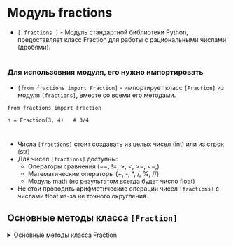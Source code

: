 # Модуль fractions

- `[ fractions ]` - Модуль стандартной библиотеки Python, предоставляет класс Fraction для работы с рациональными числами (дробями).
#
### Для использовния модуля, его нужно импортировать
 - `[from fractions import Fraction]` - импортирует класс `[Fraction]` из модуля `[fractions]`, вместе со всеми его методами.
```
from fractions import Fraction

n = Fraction(3, 4)   # 3/4
```
#
- Числа `[fractions]` стоит создавать из целых чисел (int) или из строк (str)
- Для чисел `[fractions]` доступны:
    - Операторы сравнения (==, !=, >, <, >=, <=,)
    - Математические операторы (+, -, *, /, %, //)
    - Модуль math (но результатом всегда будет число float)
- Не стои проводить арифметические операции чисел `[fractions]` с числами float из-за не точного округления.

## Основные методы класса `[Fraction]`
<details>
  <summary>Основные методы класса Fraction</summary>
 
#
 ### 1) `[numerator()]` - возвращает числитель дроби (числа fractions).  
```
 from fractions import Fraction

frac = Fraction(3, 4)

# Получаем числитель
numerator_value = frac.numerator

print(numerator_value)  # Вывод: 3
```
#
 ### 2) `[denominator()]` - возвращает знаменатель дроби (числа fractions).
```
from fractions import Fraction

frac = Fraction(3, 4)

# Получаем знаменатель
denominator_value = frac.denominator

print(denominator_value)  # Вывод: 4
```
#
 ### 3) `[as_integer_ratio()]` - возвращает кортеж из двух целых чисел - числителя и знаменателя дроби.  
```
from fractions import Fraction

frac = Fraction(3, 4)

# Получаем кортеж из числителя и знаменателя
ratio = frac.as_integer_ratio()

print(ratio)  # Вывод: (3, 4)
```
</details>

